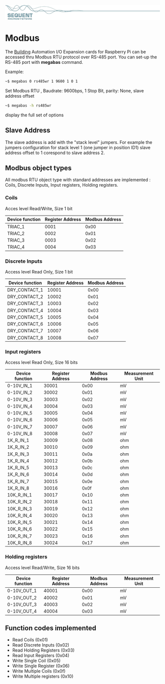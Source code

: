 [![megabas-rpi](res/sequent.jpg)](https://sequentmicrosystems.com/index.php?route=product/product&path=33&product_id=65)

# Modbus

The [Building](https://sequentmicrosystems.com/index.php?route=product/product&path=33&product_id=65) Automation I/O Expansion cards for Raspberry Pi can be accessed thru Modbus RTU protocol over RS-485 port.
You can set-up the RS-485 port with **megabas** command.

Example:
```bash
~$ megabas 0 rs485wr 1 9600 1 0 1
```
Set Modbus RTU , Baudrate: 9600bps, 1 Stop Bit,  parity: None, slave address offset
```bash
~$ megabas -h rs485wr
```
display the full set of options

## Slave Address
The slave address is add with the "stack level" jumpers. For example the jumpers configuration for stack level 1  (one jumper in position ID1) slave address offset to 1 corespond to slave address 2.

## Modbus object types
All modbus RTU object type with standard addresses are implemented : Coils, Discrete Inputs, Input registers, Holding registers.

### Coils

Acces level Read/Write, Size 1 bit

| Device function | Register Address | Modbus Address |
| --- | --- | --- |
| TRIAC_1 | 0001 | 0x00 |
| TRIAC_2 | 0002 | 0x01 |
| TRIAC_3 | 0003 | 0x02 |
| TRIAC_4 | 0004 | 0x03 |

### Discrete Inputs

Access level Read Only, Size 1 bit

| Device function | Register Address | Modbus Address |
| --- | --- | --- |
| DRY_CONTACT_1 | 10001 | 0x00 |
| DRY_CONTACT_2 | 10002 | 0x01 |
| DRY_CONTACT_3 | 10003 | 0x02 |
| DRY_CONTACT_4 | 10004 | 0x03 |
| DRY_CONTACT_5 | 10005 | 0x04 |
| DRY_CONTACT_6 | 10006 | 0x05 |
| DRY_CONTACT_7 | 10007 | 0x06 |
| DRY_CONTACT_8 | 10008 | 0x07 |

### Input registers

Access level Read Only, Size 16 bits

| Device function | Register Address | Modbus Address | Measurement Unit |
| --- | --- | --- | --- |
| 0-10V_IN_1 | 30001 | 0x00 | mV |
| 0-10V_IN_2 | 30002 | 0x01 | mV |
| 0-10V_IN_3 | 30003 | 0x02 | mV |
| 0-10V_IN_4 | 30004 | 0x03 | mV |
| 0-10V_IN_5 | 30005 | 0x04 | mV |
| 0-10V_IN_6 | 30006 | 0x05 | mV |
| 0-10V_IN_7 | 30007 | 0x06 | mV |
| 0-10V_IN_8 | 30008 | 0x07 | mV |
| 1K_R_IN_1 | 30009 | 0x08 | ohm |
| 1K_R_IN_2 | 30010 | 0x09 | ohm |
| 1K_R_IN_3 | 30011 | 0x0a | ohm |
| 1K_R_IN_4 | 30012 | 0x0b | ohm |
| 1K_R_IN_5 | 30013 | 0x0c | ohm |
| 1K_R_IN_6 | 30014 | 0x0d | ohm |
| 1K_R_IN_7 | 30015 | 0x0e | ohm |
| 1K_R_IN_8 | 30016 | 0x0f | ohm |
| 10K_R_IN_1 | 30017 | 0x10 | ohm |
| 10K_R_IN_2 | 30018 | 0x11 | ohm |
| 10K_R_IN_3 | 30019 | 0x12 | ohm |
| 10K_R_IN_4 | 30020 | 0x13 | ohm |
| 10K_R_IN_5 | 30021 | 0x14 | ohm |
| 10K_R_IN_6 | 30022 | 0x15 | ohm |
| 10K_R_IN_7 | 30023 | 0x16 | ohm |
| 10K_R_IN_8 | 30024 | 0x17 | ohm |

### Holding registers

Access level Read/Write, Size 16 bits

| Device function | Register Address | Modbus Address | Measurement Unit |
| --- | --- | --- | --- |
| 0-10V_OUT_1 | 40001 | 0x00 | mV |
| 0-10V_OUT_2 | 40002 | 0x01 | mV |
| 0-10V_OUT_3 | 40003 | 0x02 | mV |
| 0-10V_OUT_4 | 40004 | 0x03 | mV |



## Function codes implemented

* Read Coils (0x01)
* Read Discrete Inputs (0x02)
* Read Holding Registers (0x03)
* Read Input Registers (0x04)
* Write Single Coil (0x05)
* Write Single Register (0x06)
* Write Multiple Coils (0x0f)
* Write Multiple registers (0x10)
